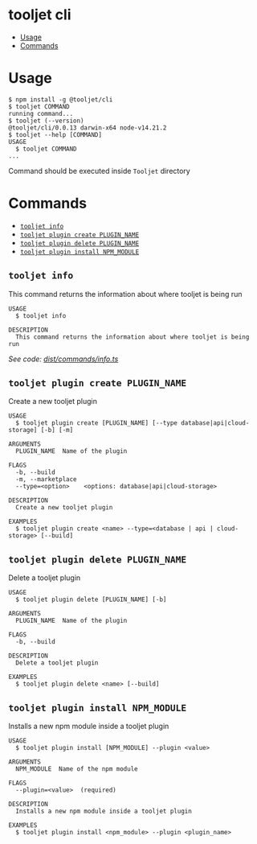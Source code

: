 tooljet cli
=================
<!-- toc -->
* [Usage](#usage)
* [Commands](#commands)
<!-- tocstop -->
# Usage
<!-- usage -->
```sh-session
$ npm install -g @tooljet/cli
$ tooljet COMMAND
running command...
$ tooljet (--version)
@tooljet/cli/0.0.13 darwin-x64 node-v14.21.2
$ tooljet --help [COMMAND]
USAGE
  $ tooljet COMMAND
...
```
<!-- usagestop -->

Command should be executed inside `Tooljet` directory

# Commands
<!-- commands -->
* [`tooljet info`](#tooljet-info)
* [`tooljet plugin create PLUGIN_NAME`](#tooljet-plugin-create-plugin_name)
* [`tooljet plugin delete PLUGIN_NAME`](#tooljet-plugin-delete-plugin_name)
* [`tooljet plugin install NPM_MODULE`](#tooljet-plugin-install-npm_module)

## `tooljet info`

This command returns the information about where tooljet is being run

```
USAGE
  $ tooljet info

DESCRIPTION
  This command returns the information about where tooljet is being run
```

_See code: [dist/commands/info.ts](https://github.com/tooljet/tooljet/blob/v0.0.13/dist/commands/info.ts)_

## `tooljet plugin create PLUGIN_NAME`

Create a new tooljet plugin

```
USAGE
  $ tooljet plugin create [PLUGIN_NAME] [--type database|api|cloud-storage] [-b] [-m]

ARGUMENTS
  PLUGIN_NAME  Name of the plugin

FLAGS
  -b, --build
  -m, --marketplace
  --type=<option>    <options: database|api|cloud-storage>

DESCRIPTION
  Create a new tooljet plugin

EXAMPLES
  $ tooljet plugin create <name> --type=<database | api | cloud-storage> [--build]
```

## `tooljet plugin delete PLUGIN_NAME`

Delete a tooljet plugin

```
USAGE
  $ tooljet plugin delete [PLUGIN_NAME] [-b]

ARGUMENTS
  PLUGIN_NAME  Name of the plugin

FLAGS
  -b, --build

DESCRIPTION
  Delete a tooljet plugin

EXAMPLES
  $ tooljet plugin delete <name> [--build]
```

## `tooljet plugin install NPM_MODULE`

Installs a new npm module inside a tooljet plugin

```
USAGE
  $ tooljet plugin install [NPM_MODULE] --plugin <value>

ARGUMENTS
  NPM_MODULE  Name of the npm module

FLAGS
  --plugin=<value>  (required)

DESCRIPTION
  Installs a new npm module inside a tooljet plugin

EXAMPLES
  $ tooljet plugin install <npm_module> --plugin <plugin_name>
```
<!-- commandsstop -->
